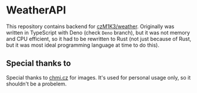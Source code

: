 # WeatherAPI
This repository contains backend for [czM1K3/weather](https://github.com/czM1K3/weather/). Originally was written in TypeScript with Deno (check `Deno` branch), but it was not memory and CPU efficient, so it had to be rewritten to Rust (not just because of Rust, but it was most ideal programming language at time to do this).

## Special thanks to
Special thanks to [chmi.cz](https://www.chmi.cz/) for images. It's used for personal usage only, so it shouldn't be a probelem.

